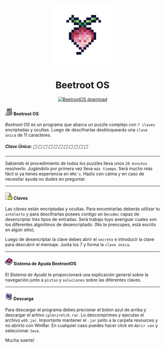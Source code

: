 <div align=center>
	<img src="resources/assets/gui/icon.png" width="200" height="200" alt="BeetrootOS logo">
	<br>
	<h1 style="font-size:30px">Beetroot OS</h1>
	<a href="https://github.com/falseme/cplmrzrmlch/releases/tag/remolacha">
		<img src="https://img.shields.io/badge/beetroot_os-descarga-informational?style=for-the-badge&logo=DocuSign&logoColor=fff" alt="BeetrootOS download">
	</a>
  <br>
</div>

#### <img src="resources/assets/gui/win/my_pc.png" width="24" height="24" alt="mypc"> Beetroot OS


*Beetroot OS* es un programa que abarca un puzzle complejo con `7 claves` encriptadas y ocultas. Luego de descifrarlas desbloquearás una `clave única` de 11 caracteres.

##### Clave Única: ⬚ ⬚ ⬚ ⬚ ⬚ ⬚ ⬚ ⬚ ⬚ ⬚ ⬚

------

Sabiendo el procedimiento de todos los puzzles lleva unos `20 minutos` resolverlo. Jugándolo por primera vez lleva `más tiempo`. Será mucho más fácil si ya tienes experiencia en `ARG's`. Hazlo con calma y en caso de necesitar ayuda no dudes en preguntar.

------

#### <img src="resources/assets/gui/win/document_locked.png" width="24" height="24" alt="secret"> Claves

Las *claves* están encriptadas y ocultas. Para encontrarlas deberás utilizar tu `intelecto` y para descifrarlas posees contigo un `Decodec` capaz de desencriptar tres tipos de entradas.
Será trabajo tuyo averiguar cuales son los diferentes algoritmos de desencriptado. (No te preocupes, está escrito en algún sitio).

Luego de desencriptar la clave debes abrir el `secreto` e introducir la clave para descubrir el mensaje. Junta los 7 y forma la `clave única`.

------

#### <img src="resources/assets/gui/icons/help.png" width="24" height="24" alt="help"> Sistema de Ayuda BeetrootOS

El *Sistema de Ayuda* te proporcionará una explicación general sobre la navegación junto a `pistas` y `soluciones` sobre las diferentes claves.

------

#### <img src="resources/assets/gui/icons/turnoff.png" width="24" height="24" alt="help"> Descarga

Para descargar el programa debes precionar el boton azul de arriba y descargar el arhivo `cplmrzrmlch.rar`. Lo descomprimes y ejecutas el archivo `w95.jar`. Importante mantener el `.jar` junto a la carpeta resources y no abrirlo con WinRar. En cualquier caso puedes hacer click en `Abrir con` y seleccionar `Java`.

Mucha suerte!

